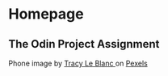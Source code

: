 # Homepage

## The Odin Project Assignment

Phone image by <a href="https://www.pexels.com/@tracy-le-blanc-67789/">Tracy Le Blanc
</a> on <a href="https://www.pexels.com/photo/person-holding-iphone-showing-social-networks-folder-607812/">Pexels</a>
